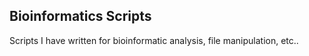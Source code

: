## Bioinformatics Scripts
Scripts I have written for bioinformatic analysis, file manipulation, etc..
